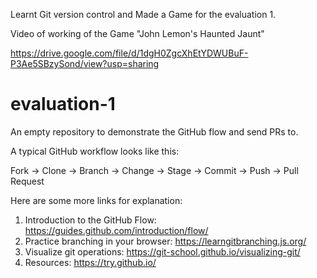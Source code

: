 Learnt Git version control and Made a Game for the evaluation 1.

Video of working of the Game "John Lemon's Haunted Jaunt"

https://drive.google.com/file/d/1dgH0ZgcXhEtYDWUBuF-P3Ae5SBzySond/view?usp=sharing

# evaluation-1
An empty repository to demonstrate the GitHub flow and send PRs to.

A typical GitHub workflow looks like this:

Fork -> Clone -> Branch -> Change -> Stage -> Commit -> Push -> Pull Request

Here are some more links for explanation:
1. Introduction to the GitHub Flow: https://guides.github.com/introduction/flow/
1. Practice branching in your browser: https://learngitbranching.js.org/
1. Visualize git operations: https://git-school.github.io/visualizing-git/
1. Resources: https://try.github.io/
